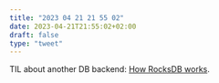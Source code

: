 ```yaml
---
title: "2023 04 21 21 55 02"
date: 2023-04-21T21:55:02+02:00
draft: false
type: "tweet"
---
```


TIL about another DB backend: [How RocksDB works](https://artem.krylysov.com/blog/2023/04/19/how-rocksdb-works/).
